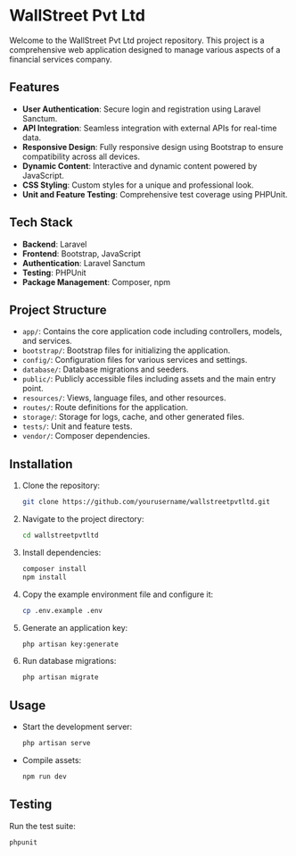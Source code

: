 # WallStreet Pvt Ltd

Welcome to the WallStreet Pvt Ltd project repository. This project is a comprehensive web application designed to manage various aspects of a financial services company.

## Features

-   **User Authentication**: Secure login and registration using Laravel Sanctum.
-   **API Integration**: Seamless integration with external APIs for real-time data.
-   **Responsive Design**: Fully responsive design using Bootstrap to ensure compatibility across all devices.
-   **Dynamic Content**: Interactive and dynamic content powered by JavaScript.
-   **CSS Styling**: Custom styles for a unique and professional look.
-   **Unit and Feature Testing**: Comprehensive test coverage using PHPUnit.

## Tech Stack

-   **Backend**: Laravel
-   **Frontend**: Bootstrap, JavaScript
-   **Authentication**: Laravel Sanctum
-   **Testing**: PHPUnit
-   **Package Management**: Composer, npm

## Project Structure

-   `app/`: Contains the core application code including controllers, models, and services.
-   `bootstrap/`: Bootstrap files for initializing the application.
-   `config/`: Configuration files for various services and settings.
-   `database/`: Database migrations and seeders.
-   `public/`: Publicly accessible files including assets and the main entry point.
-   `resources/`: Views, language files, and other resources.
-   `routes/`: Route definitions for the application.
-   `storage/`: Storage for logs, cache, and other generated files.
-   `tests/`: Unit and feature tests.
-   `vendor/`: Composer dependencies.

## Installation

1. Clone the repository:
    ```sh
    git clone https://github.com/yourusername/wallstreetpvtltd.git
    ```
2. Navigate to the project directory:
    ```sh
    cd wallstreetpvtltd
    ```
3. Install dependencies:
    ```sh
    composer install
    npm install
    ```
4. Copy the example environment file and configure it:
    ```sh
    cp .env.example .env
    ```
5. Generate an application key:
    ```sh
    php artisan key:generate
    ```
6. Run database migrations:
    ```sh
    php artisan migrate
    ```

## Usage

-   Start the development server:
    ```sh
    php artisan serve
    ```
-   Compile assets:
    ```sh
    npm run dev
    ```

## Testing

Run the test suite:

```sh
phpunit
```
